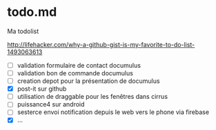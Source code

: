 # todo.md
Ma todolist

http://lifehacker.com/why-a-github-gist-is-my-favorite-to-do-list-1493063613

- [ ] validation formulaire de contact documulus
- [ ] validation bon de commande documulus
- [ ] creation depot pour la présentation de documulus
- [x] post-it sur github
- [ ] utilisation de draggable pour les fenêtres dans cirrus
- [ ] puissance4 sur android
- [ ] sesterce envoi notification depuis le web vers le phone via firebase
- [x] ...
